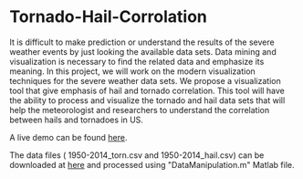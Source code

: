 # Tornado-Hail-Corrolation

It is difficult to make prediction or understand the results of the severe weather events by just looking the available data sets. Data mining and visualization is necessary to find the related data and emphasize its meaning. In this project, we will work on the modern visualization techniques for the severe weather data sets. We propose a visualization tool that give emphasis of hail and tornado correlation. This tool will have the ability to process and visualize the tornado and hail data sets that will help the meteorologist and researchers to understand the correlation between hails and tornadoes in US.

A live demo can be found [here](http://nyu-cs6313-projects.github.io/Tornado-Hail/).

The data files ( 1950-2014_torn.csv and 1950-2014_hail.csv) can be downloaded at [here](http://www.spc.noaa.gov/wcm/) and processed using "DataManipulation.m" Matlab file.

